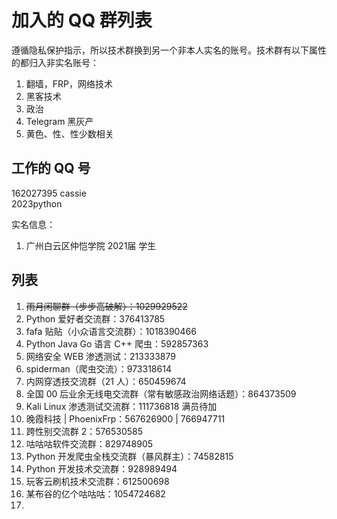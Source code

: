 # 加入的 QQ 群列表

遵循隐私保护指示，所以技术群换到另一个非本人实名的账号。技术群有以下属性的都归入非实名账号：

1. 翻墙，FRP，网络技术
2. 黑客技术
3. 政治
4. Telegram 黑灰产
5. 黄色、性、性少数相关

## 工作的 QQ 号

162027395 cassie  
2023python

实名信息：
1. 广州白云区仲恺学院 2021届 学生

## 列表

1. ~~雨月闲聊群（步步高破解）：1029929522~~
2. Python 爱好者交流群：376413785
3. fafa 贴贴（小众语言交流群）：1018390466
4. Python Java Go 语言 C++ 爬虫：592857363
5. 网络安全 WEB 渗透测试：213333879
6. spiderman（爬虫交流）：973318614
7. 内网穿透技交流群（21 人）：650459674
8. 全国 00 后业余无线电交流群（常有敏感政治网络话题）：864373509
9. Kali Linux 渗透测试交流群：111736818 满员待加
10. 晚霞科技 | PhoenixFrp：567626900 | 766947711
11. 跨性别交流群 2：576530585
12. 咕咕咕软件交流群：829748905
13. Python 开发爬虫全栈交流群（暴风群主）：74582815
14. Python 开发技术交流群：928989494
15. 玩客云刷机技术交流群：612500698
16. 某布谷的亿个咕咕咕：1054724682
17. 
